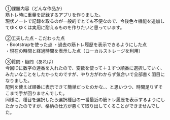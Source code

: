 ①課題内容（どんな作品か）  
筋トレ時に重量を記録するアプリを作りました。  
現状ノートで記録を取るのが一般的でとても不便なので、今後色々機能を追加してゆくゆくは実用に耐えるものを作りたいと思っています。  
  
②工夫した点・こだわった点  
・Bootstrapを使った点
・過去の筋トレ履歴を表示できるようにした点  
・現在の時間と経過時間を表示した点（ローカルストレージを利用）  
  
③質問・疑問（あれば）  
今回IDに数字の連番を入れたので、変数を使って＋１ずつ順番に選択していく、みたいなことをしたかったのですが、やり方がわからず気合いで全部書く羽目になりました。  
配列を使えば順番に表示できて簡単だったのかな、、と思いつつ、時間足りずそこまで手が回りませんでした。  
同様に、種目を選択したら選択種目の一番最近の筋トレ履歴を表示するようにしたかったのですが、格納の仕方が悪くて取り出してくることができませんでした。　　
